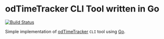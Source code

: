 # odTimeTracker CLI Tool written in Go

[![Build Status](https://travis-ci.org/ondrejd/odtimetracker-go-cli.svg)](https://travis-ci.org/ondrejd/odtimetracker-go-cli) 

Simple implementation of [odTimeTracker](https://github.com/odTimeTracker) `CLI` tool using [Go](https://golang.org).

